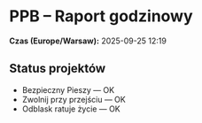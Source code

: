 # PPB – Raport godzinowy
**Czas (Europe/Warsaw):** 2025-09-25 12:19

## Status projektów
- Bezpieczny Pieszy — OK
- Zwolnij przy przejściu — OK
- Odblask ratuje życie — OK


